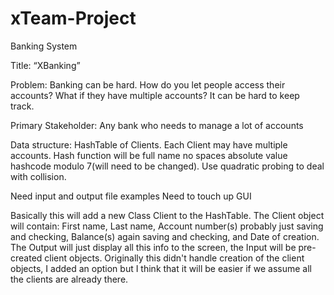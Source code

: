 # xTeam-Project
Banking System

Title: “XBanking”  

Problem: Banking can be hard. How do you let people access their accounts? What if they have multiple accounts? It can be hard to keep track. 

Primary Stakeholder: Any bank who needs to manage a lot of accounts 

Data structure: HashTable of Clients. Each Client may have multiple accounts. Hash function will be full name no spaces absolute value hashcode modulo 7(will need to be changed). Use quadratic probing to deal with collision.

Need input and output file examples
Need to touch up GUI

Basically this will add a new Class Client to the HashTable. The Client object will contain: First name, Last name, Account number(s) probably just saving and checking, Balance(s) again saving and checking, and Date of creation. The Output will just display all this info to the screen, the Input will be pre-created client objects. Originally this didn't handle creation of the client objects, I added an option but I think that it will be easier if we assume all the clients are already there.


